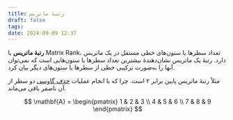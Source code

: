 ```yaml
---
title: رتبهٔ ماتریس
draft: false
tags: 
date: 2024-09-09 12:37
---
```

**رتبهٔ ماتریس** یا Matrix Rank، تعداد سطرها یا ستون‌های خطی مستقل در یک ماتریس دارد. رتبهٔ یک ماتریس نشان‌دهندهٔ بیشترین تعداد سطرها یا ستون‌هایی است که نمی‌توان آنها را به‌صورت ترکیبی خطی از سطرها یا ستون‌های دیگر بیان کرد.

مثلاً رتبهٔ ماتریس پایین برابر ۲ است. چرا که با انجام عملیات [حذف گاوسی](https://en.wikipedia.org/wiki/Gaussian_elimination) دو سطر از آن ناصفر باقی می‌ماند.

$$
\mathbf{A} = 
\begin{pmatrix}
1 & 2 & 3 \\
4 & 5 & 6 \\
7 & 8 & 9
\end{pmatrix}
$$